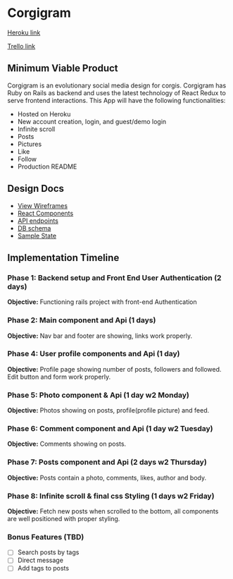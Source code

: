 # Corgigram

[Heroku link][heroku]

[Trello link][trello]

[heroku]: https://corgigram.herokuapp.com/
[trello]: https://trello.com/b/qte8T6LT/corgigram

## Minimum Viable Product

Corgigram is an evolutionary social media design for corgis. Corgigram has
Ruby on Rails as backend and uses the latest technology of React Redux to
serve frontend interactions. This App will have the following functionalities:

  - Hosted on Heroku
  - New account creation, login, and guest/demo login
  - Infinite scroll
  - Posts
  - Pictures
  - Like
  - Follow
  - Production README

  ## Design Docs
* [View Wireframes][wireframes]
* [React Components][components]
* [API endpoints][api-endpoints]
* [DB schema][schema]
* [Sample State][sample-state]

[wireframes]: docs/wireframes
[components]: docs/component-hierarchy.md
[sample-state]: docs/sample-state.md
[api-endpoints]: docs/api-endpoints.md
[schema]: docs/schema.md


## Implementation Timeline

### Phase 1: Backend setup and Front End User Authentication (2 days)

**Objective:** Functioning rails project with front-end Authentication

### Phase 2: Main component and Api (1 days)

**Objective:** Nav bar and footer are showing, links work properly.

### Phase 4: User profile components and Api (1 day)

**Objective:** Profile page showing number of posts, followers and followed. Edit button and form work properly.

### Phase 5: Photo component & Api (1 day w2 Monday)

**Objective:** Photos showing on posts, profile(profile picture) and feed.

### Phase 6: Comment component and Api (1 day w2 Tuesday)

**Objective:** Comments showing on posts.

### Phase 7: Posts component and Api (2 days w2 Thursday)

**Objective:** Posts contain a photo, comments, likes, author and body.

### Phase 8: Infinite scroll & final css Styling (1 days w2 Friday)

**Objective:** Fetch new posts when scrolled to the bottom, all
components are well positioned with proper styling.



### Bonus Features (TBD)
- [ ] Search posts by tags
- [ ] Direct message
- [ ] Add tags to posts
